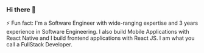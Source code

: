 ### Hi there 👋

⚡ Fun fact: I'm a Software Engineer with wide-ranging expertise and 3 years experience in Software Engineering. I also build Mobile Applications with React Native and I build frontend applications with React JS. I am what you call a FullStack Developer.
<!--
**chuksgpfr/chuksgpfr** is a ✨ _special_ ✨ repository because its `README.md` (this file) appears on your GitHub profile.

Here are some ideas to get you started:

- 🔭 I’m currently working on ...
- 🌱 I’m currently learning ...
- 👯 I’m looking to collaborate on ...
- 🤔 I’m looking for help with ...
- 💬 Ask me about ...
- 📫 How to reach me: ...
- 😄 Pronouns: ...
- ⚡ Fun fact: ...
-->
